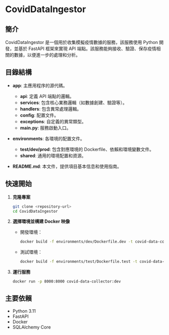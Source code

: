# CovidDataIngestor

## 簡介
CovidDataIngestor 是一個用於收集模擬疫情數據的服務，該服務使用 Python 開發，並基於 FastAPI 框架來實現 API 端點。該服務能夠接收、驗證、保存疫情相關的數據，以便進一步的處理和分析。

## 目錄結構
- **app**: 主應用程序的源代碼。
  - **api**: 定義 API 端點的邏輯。
  - **services**: 包含核心業務邏輯（如數據創建、驗證等）。
  - **handlers**: 包含異常處理邏輯。
  - **config**: 配置文件。
  - **exceptions**: 自定義的異常類型。
  - **main.py**: 服務啟動入口。

- **environments**: 各環境的配置文件。
  - **test/dev/prod**: 包含對應環境的 Dockerfile、依賴和環境變數文件。
  - **shared**: 通用的環境配置和資源。

- **README.md**: 本文件，提供項目基本信息和使用指南。

## 快速開始

1. **克隆專案**
   ```bash
   git clone <repository-url>
   cd CovidDataIngestor
   ```

2. **選擇環境並構建 Docker 映像**
   - 開發環境：
     ```bash
     docker build -f environments/dev/Dockerfile.dev -t covid-data-collector:dev .
     ```
   - 測試環境：
     ```bash
     docker build -f environments/test/Dockerfile.test -t covid-data-collector:test .
     ```

3. **運行服務**
   ```bash
   docker run -p 8000:8000 covid-data-collector:dev
   ```

## 主要依賴
- Python 3.11
- FastAPI
- Docker
- SQLAlchemy Core